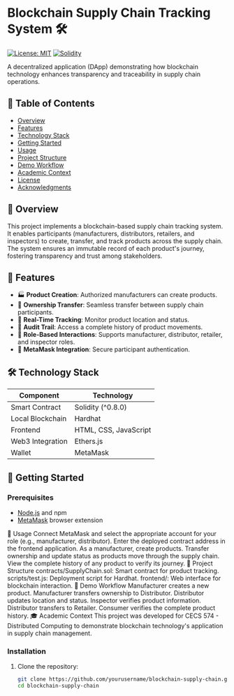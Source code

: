 # Blockchain Supply Chain Tracking System 🛠️

[![License: MIT](https://img.shields.io/badge/License-MIT-blue.svg)](LICENSE)
[![Solidity](https://img.shields.io/badge/Solidity-%5E0.8.0-363636.svg)](https://soliditylang.org/)

A decentralized application (DApp) demonstrating how blockchain technology enhances transparency and traceability in supply chain operations.

## 📑 Table of Contents
- [Overview](#overview)
- [Features](#features)
- [Technology Stack](#technology-stack)
- [Getting Started](#getting-started)
- [Usage](#usage)
- [Project Structure](#project-structure)
- [Demo Workflow](#demo-workflow)
- [Academic Context](#academic-context)
- [License](#license)
- [Acknowledgments](#acknowledgments)

## 🌟 Overview
This project implements a blockchain-based supply chain tracking system. It enables participants (manufacturers, distributors, retailers, and inspectors) to create, transfer, and track products across the supply chain. The system ensures an immutable record of each product's journey, fostering transparency and trust among stakeholders.

## 🚀 Features
- 🏭 **Product Creation**: Authorized manufacturers can create products.
- 🔄 **Ownership Transfer**: Seamless transfer between supply chain participants.
- 📍 **Real-Time Tracking**: Monitor product location and status.
- 📜 **Audit Trail**: Access a complete history of product movements.
- 👤 **Role-Based Interactions**: Supports manufacturer, distributor, retailer, and inspector roles.
- 🔐 **MetaMask Integration**: Secure participant authentication.

## 🛠️ Technology Stack
| Component           | Technology         |
|--------------------|--------------------|
| Smart Contract     | Solidity (^0.8.0)  |
| Local Blockchain   | Hardhat            |
| Frontend           | HTML, CSS, JavaScript |
| Web3 Integration   | Ethers.js          |
| Wallet             | MetaMask           |

## 🏁 Getting Started

### Prerequisites
- [Node.js](https://nodejs.org/) and npm
- [MetaMask](https://metamask.io/) browser extension

📖 Usage
Connect MetaMask and select the appropriate account for your role (e.g., manufacturer, distributor).
Enter the deployed contract address in the frontend application.
As a manufacturer, create products.
Transfer ownership and update status as products move through the supply chain.
View the complete history of any product to verify its journey.
📂 Project Structure
contracts/SupplyChain.sol: Smart contract for product tracking.
scripts/test.js: Deployment script for Hardhat.
frontend/: Web interface for blockchain interaction.
🎥 Demo Workflow
Manufacturer creates a new product.
Manufacturer transfers ownership to Distributor.
Distributor updates location and status.
Inspector verifies product information.
Distributor transfers to Retailer.
Consumer verifies the complete product history.
🎓 Academic Context
This project was developed for CECS 574 - Distributed Computing to demonstrate blockchain technology's application in supply chain management.

### Installation
1. Clone the repository:
   ```bash
   git clone https://github.com/yourusername/blockchain-supply-chain.git
   cd blockchain-supply-chain
